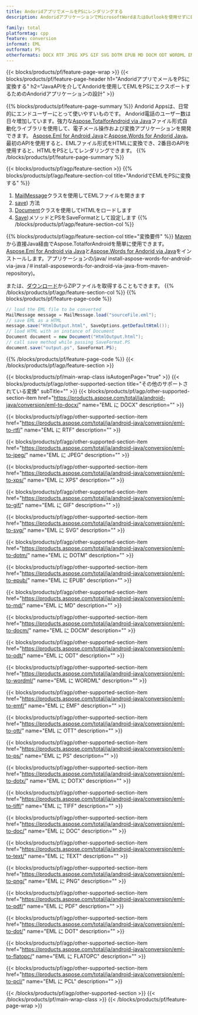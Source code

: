 ```yaml
---
title: AndoridアプリでメールをPSにレンダリングする
description: AndoridアプリケーションでMicrosoftWordまたはOutlookを使用せずにEMLをPSにエクスポートする

family: total
platformtag: cpp
feature: conversion
informat: EML
outformat: PS
otherformats: DOCX RTF JPEG XPS GIF SVG DOTM EPUB MD DOCM ODT WORDML EMF OTT BMP DOTX TIFF DOC TEXT PNG PDF DOT FLATOPC PCL
---
```

{{< blocks/products/pf/feature-page-wrap >}}
{{< blocks/products/pf/feature-page-header h1="AndoridアプリでメールをPSに変換する" h2="JavaAPIを介してAndoridを使用してEMLをPSにエクスポートするためのAndoridアプリケーションの設計" >}}

{{% blocks/products/pf/feature-page-summary %}}
Andorid Appsは、日常的にエンドユーザーにとって使いやすいものです。 Andorid電話のユーザー数は日々増加しています。強力な[Aspose.TotalforAndroid via Java](https://products.aspose.com/total/android-java/)ファイル形式自動化ライブラリを使用して、電子メール操作および変換アプリケーションを開発できます。 [Aspose.Eml for Android Java](https://products.aspose.com/eml/android-java/)と[Aspose.Words for Andorid Java](https://products.aspose.com/words/android-java/)。最初のAPIを使用すると、EMLファイル形式をHTMLに変換でき、2番目のAPIを使用すると、HTMLをPSとしてレンダリングできます。 
{{% /blocks/products/pf/feature-page-summary  %}}

{{< blocks/products/pf/agp/feature-section >}}
{{% blocks/products/pf/agp/feature-section-col title="AndoridでEMLをPSに変換する" %}}
1. [MailMessage](https://reference.aspose.com/eml/java/com.aspose.eml/mailmessage)クラスを使用してEMLファイルを開きます
2. [save](https://reference.aspose.com/eml/java/com.aspose.eml/MailMessage#save(java.io.OutputStream,%20com.aspose.eml.SaveOptions)を使用して、EMLをHTMLに変換します。 )) 方法
3. [Document](https://reference.aspose.com/words/java/com.aspose.words/Document)クラスを使用してHTMLをロードします
4. [Save](https://reference.aspose.com/words/java/com.aspose.words/Document#save(java.lang.String,com.aspose.words.SaveOptions)を使用してドキュメントをPS形式で保存します))メソッドとPSをSaveFormatとして設定します
{{% /blocks/products/pf/agp/feature-section-col %}}

{{% blocks/products/pf/agp/feature-section-col title="変換要件" %}}
[Maven](https://repository.aspose.com/webapp/#/artifacts/browse/tree/General/repo/com/aspose/aspose-total)から直接Java経由でAspose.TotalforAndroidを簡単に使用できます。 [Aspose.Eml for Android via Java](https://docs.aspose.com/eml/androidjava/installation/)と[Aspose.Words for Andorid via Java](https://docs.aspose.com/words)をインストールします。アプリケーションの/java/ install-aspose-words-for-android-via-java /＃install-asposewords-for-android-via-java-from-maven-repository)。

または、[ダウンロード](https://downloads.aspose.com/total/androidjava)からZIPファイルを取得することもできます。
{{% /blocks/products/pf/agp/feature-section-col %}}
{{% blocks/products/pf/feature-page-code %}}
```cs
// load the EML file to be converted
MailMessage message = MailMessage.load("sourceFile.eml"); 
// save EML as a HTML 
message.save("HtmlOutput.html", SaveOptions.getDefaultHtml());
// load HTML with an instance of Document
Document document = new Document("HtmlOutput.html");
// call save method while passing SaveFormat.PS
document.save("output.ps", SaveFormat.PS); 
```

{{% /blocks/products/pf/feature-page-code %}}
{{< /blocks/products/pf/agp/feature-section >}}

{{< blocks/products/pf/main-wrap-class isAutogenPage="true" >}}
{{< blocks/products/pf/agp/other-supported-section title="その他のサポートされている変換" subTitle="" >}}
{{< blocks/products/pf/agp/other-supported-section-item href="https://products.aspose.com/total/ja/android-java/conversion/eml-to-docx/" name="EML に DOCX" description="" >}}

{{< blocks/products/pf/agp/other-supported-section-item href="https://products.aspose.com/total/ja/android-java/conversion/eml-to-rtf/" name="EML に RTF" description="" >}}

{{< blocks/products/pf/agp/other-supported-section-item href="https://products.aspose.com/total/ja/android-java/conversion/eml-to-jpeg/" name="EML に JPEG" description="" >}}

{{< blocks/products/pf/agp/other-supported-section-item href="https://products.aspose.com/total/ja/android-java/conversion/eml-to-xps/" name="EML に XPS" description="" >}}

{{< blocks/products/pf/agp/other-supported-section-item href="https://products.aspose.com/total/ja/android-java/conversion/eml-to-gif/" name="EML に GIF" description="" >}}

{{< blocks/products/pf/agp/other-supported-section-item href="https://products.aspose.com/total/ja/android-java/conversion/eml-to-svg/" name="EML に SVG" description="" >}}

{{< blocks/products/pf/agp/other-supported-section-item href="https://products.aspose.com/total/ja/android-java/conversion/eml-to-dotm/" name="EML に DOTM" description="" >}}

{{< blocks/products/pf/agp/other-supported-section-item href="https://products.aspose.com/total/ja/android-java/conversion/eml-to-epub/" name="EML に EPUB" description="" >}}

{{< blocks/products/pf/agp/other-supported-section-item href="https://products.aspose.com/total/ja/android-java/conversion/eml-to-md/" name="EML に MD" description="" >}}

{{< blocks/products/pf/agp/other-supported-section-item href="https://products.aspose.com/total/ja/android-java/conversion/eml-to-docm/" name="EML に DOCM" description="" >}}

{{< blocks/products/pf/agp/other-supported-section-item href="https://products.aspose.com/total/ja/android-java/conversion/eml-to-odt/" name="EML に ODT" description="" >}}

{{< blocks/products/pf/agp/other-supported-section-item href="https://products.aspose.com/total/ja/android-java/conversion/eml-to-wordml/" name="EML に WORDML" description="" >}}

{{< blocks/products/pf/agp/other-supported-section-item href="https://products.aspose.com/total/ja/android-java/conversion/eml-to-emf/" name="EML に EMF" description="" >}}

{{< blocks/products/pf/agp/other-supported-section-item href="https://products.aspose.com/total/ja/android-java/conversion/eml-to-ott/" name="EML に OTT" description="" >}}

{{< blocks/products/pf/agp/other-supported-section-item href="https://products.aspose.com/total/ja/android-java/conversion/eml-to-ps/" name="EML に PS" description="" >}}

{{< blocks/products/pf/agp/other-supported-section-item href="https://products.aspose.com/total/ja/android-java/conversion/eml-to-dotx/" name="EML に DOTX" description="" >}}

{{< blocks/products/pf/agp/other-supported-section-item href="https://products.aspose.com/total/ja/android-java/conversion/eml-to-tiff/" name="EML に TIFF" description="" >}}

{{< blocks/products/pf/agp/other-supported-section-item href="https://products.aspose.com/total/ja/android-java/conversion/eml-to-doc/" name="EML に DOC" description="" >}}

{{< blocks/products/pf/agp/other-supported-section-item href="https://products.aspose.com/total/ja/android-java/conversion/eml-to-text/" name="EML に TEXT" description="" >}}

{{< blocks/products/pf/agp/other-supported-section-item href="https://products.aspose.com/total/ja/android-java/conversion/eml-to-png/" name="EML に PNG" description="" >}}

{{< blocks/products/pf/agp/other-supported-section-item href="https://products.aspose.com/total/ja/android-java/conversion/eml-to-pdf/" name="EML に PDF" description="" >}}

{{< blocks/products/pf/agp/other-supported-section-item href="https://products.aspose.com/total/ja/android-java/conversion/eml-to-dot/" name="EML に DOT" description="" >}}

{{< blocks/products/pf/agp/other-supported-section-item href="https://products.aspose.com/total/ja/android-java/conversion/eml-to-flatopc/" name="EML に FLATOPC" description="" >}}

{{< blocks/products/pf/agp/other-supported-section-item href="https://products.aspose.com/total/ja/android-java/conversion/eml-to-pcl/" name="EML に PCL" description="" >}}


{{< /blocks/products/pf/agp/other-supported-section >}}
{{< /blocks/products/pf/main-wrap-class >}}
{{< /blocks/products/pf/feature-page-wrap >}}